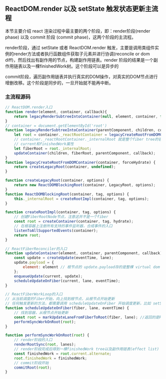 ## ReactDOM.render 以及 setState 触发状态更新主流程
本节主要介绍 react 渲染过程中最主要的两个阶段，即：render阶段(render phase) 以及 commit 阶段 (commit phase)，这两个阶段的主流程。

render阶段，通过 setState 或者 ReactDOM.render 触发，主要是调用类组件实例的render方法或者执行函数组件获取子元素并进行协调(reconcile or dom diff)，然后找出有副作用的节点，构建副作用链表。render 阶段的结果是一个副作用链表以及一棵finishedWork树。这个阶段可以是异步的

commit阶段，遍历副作用链表并执行真实的DOM操作，对真实的DOM节点进行增删改移。这个阶段是同步的，一旦开始就不能再中断。


### 主流程源码
```js
// ReactDOM.render入口
function render(element, container, callback){
    return legacyRenderSubtreeIntoContainer(null, element, container, false, callback)
}
// container = document.getElementById('root')
function legacyRenderSubtreeIntoContainer(parentComponent, children, container, forceHydrate, callback) {
    let root = container._reactRootContainer = legacyCreateRootFromDOMContainer(container, forceHydrate);    
    // container._reactRootContainer._internalRoot 就是整个fiber tree的容器。里面包含
    // current和finishedWork属性
    let fiberRoot = root._internalRoot;
    updateContainer(children, fiberRoot, parentComponent, callback);
}
function legacyCreateRootFromDOMContainer(container, forceHydrate) {
    return createLegacyRoot(container, undefined);
}

function createLegacyRoot(container, options) {
    return new ReactDOMBlockingRoot(container, LegacyRoot, options);
}
function ReactDOMBlockingRoot(container, tag, options) {
    this._internalRoot = createRootImpl(container, tag, options);
}

function createRootImpl(container, tag, options) {
    // 创建FiberRootNode节点，注意这并不是一个fiber
    const root = createContainer(container, tag, hydrate);
    // 在根容器上注册所有支持的事件监听器，合成事件的入口
    listenToAllSupportedEvents(container);
    return root;
}

// ReactFiberReconciler的入口
function updateContainer(element, container, parentComponent, callback) {
    const update = createUpdate(eventTime, lane);
    update.payload = {
        element: element // 根节点的 update.payload存的是整棵 virtual dom 树
    };
    enqueueUpdate(current, update);
    scheduleUpdateOnFiber(current, lane, eventTime);
}

// ReactFiberWorkLoop的入口
// 从当前调度的fiber开始，向上找到根节点，从根节点开始更新
// 任何触发更新的方法，都需要调用 scheduleUpdateOnFiber 开始调度更新，比如 setState
function scheduleUpdateOnFiber(fiber, lane, eventTime) {
    // 找到容器，从根节点开始更新
    const root = markUpdateLaneFromFiberToRoot(fiber, lane); //返回的是FiberRootNode，即 fiber 树的容器
    performSyncWorkOnRoot(root);
}

function performSyncWorkOnRoot(root) {
    // render阶段的入口
    renderRootSync(root, lanes); 
    // render阶段完成后得到一棵finishedWork tree以及副作用链表(effect list)
    const finishedWork = root.current.alternate;
    root.finishedWork = finishedWork;
    // commit阶段开始
    commitRoot(root);
}
```